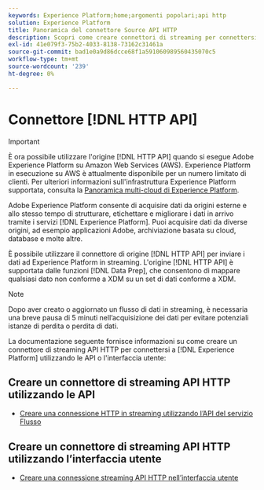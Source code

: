 ```yaml
---
keywords: Experience Platform;home;argomenti popolari;api http
solution: Experience Platform
title: Panoramica del connettore Source API HTTP
description: Scopri come creare connettori di streaming per connettersi a Adobe Experience Platform utilizzando le API o l’interfaccia utente.
exl-id: 41e079f3-75b2-4033-8138-73162c31461a
source-git-commit: bad1e0a9d86dcce68f1a591060989560435070c5
workflow-type: tm+mt
source-wordcount: '239'
ht-degree: 0%

---
```


# Connettore [!DNL HTTP API]

>[!IMPORTANT]
>
>È ora possibile utilizzare l&#39;origine [!DNL HTTP API] quando si esegue Adobe Experience Platform su Amazon Web Services (AWS). Experience Platform in esecuzione su AWS è attualmente disponibile per un numero limitato di clienti. Per ulteriori informazioni sull&#39;infrastruttura Experience Platform supportata, consulta la [Panoramica multi-cloud di Experience Platform](../../../landing/multi-cloud.md).

Adobe Experience Platform consente di acquisire dati da origini esterne e allo stesso tempo di strutturare, etichettare e migliorare i dati in arrivo tramite i servizi [!DNL Experience Platform]. Puoi acquisire dati da diverse origini, ad esempio applicazioni Adobe, archiviazione basata su cloud, database e molte altre.

È possibile utilizzare il connettore di origine [!DNL HTTP API] per inviare i dati ad Experience Platform in streaming. L&#39;origine [!DNL HTTP API] è supportata dalle funzioni [!DNL Data Prep], che consentono di mappare qualsiasi dato non conforme a XDM su un set di dati conforme a XDM.

>[!NOTE]
>
>Dopo aver creato o aggiornato un flusso di dati in streaming, è necessaria una breve pausa di 5 minuti nell’acquisizione dei dati per evitare potenziali istanze di perdita o perdita di dati.

La documentazione seguente fornisce informazioni su come creare un connettore di streaming API HTTP per connettersi a [!DNL Experience Platform] utilizzando le API o l&#39;interfaccia utente:

## Creare un connettore di streaming API HTTP utilizzando le API

- [Creare una connessione HTTP in streaming utilizzando l’API del servizio Flusso](../../tutorials/api/create/streaming/http.md)

## Creare un connettore di streaming API HTTP utilizzando l’interfaccia utente

- [Creare una connessione streaming API HTTP nell’interfaccia utente](../../tutorials/ui/create/streaming/http.md)
